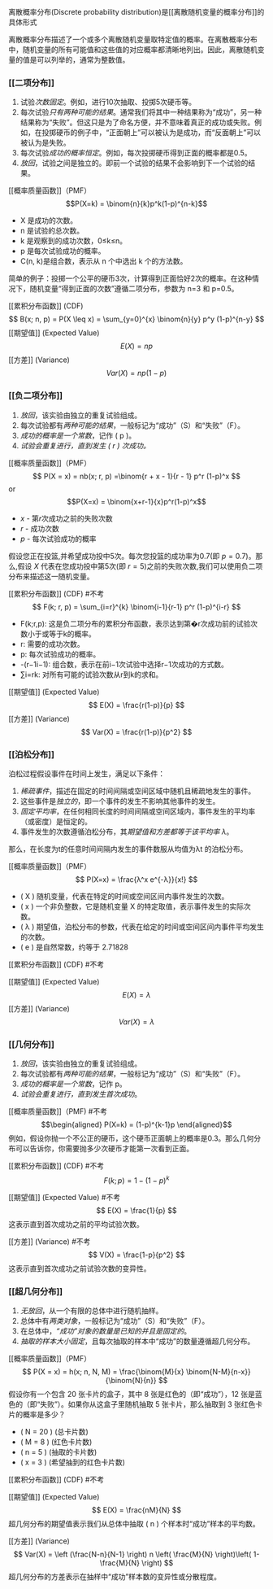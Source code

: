
离散概率分布(Discrete probability distribution)是[[离散随机变量的概率分布]]的具体形式

离散概率分布描述了一个或多个离散随机变量取特定值的概率。在离散概率分布中，随机变量的所有可能值和这些值的对应概率都清晰地列出。因此，离散随机变量的值是可以列举的，通常为整数值。



### [[二项分布]] 

1. 试验*次数固定*。例如，进行10次抽取、投掷5次硬币等。
2. 每次试验*只有两种可能的结果*。通常我们将其中一种结果称为“成功”，另一种结果称为“失败”。但这只是为了命名方便，并不意味着真正的成功或失败。例如，在投掷硬币的例子中，“正面朝上”可以被认为是成功，而“反面朝上”可以被认为是失败。
3. 每次试验*成功的概率恒定*。例如，每次投掷硬币得到正面的概率都是0.5。
4. *放回*，试验之间是独立的。即前一个试验的结果不会影响到下一个试验的结果。

[[概率质量函数]]（PMF）
$$P(X=k) = \binom{n}{k}p^k(1-p)^{n-k}$$
- X 是成功的次数。
- n 是试验的总次数。
- k 是观察到的成功次数，0≤k≤n。
- p 是每次试验成功的概率。
- C(n, k)是组合数，表示从 n 个中选出 k 个的方法数。

简单的例子：投掷一个公平的硬币3次，计算得到正面恰好2次的概率。在这种情况下，随机变量“得到正面的次数”遵循二项分布，参数为 n=3 和 p=0.5。

[[累积分布函数]] (CDF)
$$ B(x; n, p) = P(X \leq x) = \sum_{y=0}^{x} \binom{n}{y} p^y (1-p)^{n-y} $$
[[期望值]] (Expected Value)
 $$E(X) = np$$
[[方差]] (Variance)
$$Var(X) = np(1-p)$$



### [[负二项分布]]

1. *放回*，该实验由独立的重复试验组成。
2. 每次试验都有*两种可能的结果*，一般标记为“成功”（S）和“失败”（F）。
3. *成功的概率是一个常数*，记作 \( p \)。
4. *试验会重复进行，直到发生 \( r \) 次成功。*

[[概率质量函数]]（PMF）
$$ P(X = x) =  nb(x; r, p) =\binom{r + x - 1}{r - 1} p^r (1-p)^x $$
or
$$P(X=x) = \binom{x+r-1}{x}p^r(1-p)^x$$
- $x$ - 第$r$次成功之前的失败次数  
- $r$ - 成功次数
- $p$ - 每次试验成功的概率

假设您正在投篮,并希望成功投中5次。每次您投篮的成功率为0.7(即 $p = 0.7$)。那么,假设 $X$ 代表在您成功投中第5次(即 $r = 5$)之前的失败次数,我们可以使用负二项分布来描述这一随机变量。

[[累积分布函数]] (CDF) #不考
$$ F(k; r, p) = \sum_{i=r}^{k} \binom{i-1}{r-1} p^r (1-p)^{i-r} $$
- F(k;r,p): 这是负二项分布的累积分布函数，表示达到第�r次成功前的试验次数小于或等于k的概率。
- r: 需要的成功次数。
- p: 每次试验成功的概率。
- -(r−1i−1​): 组合数，表示在前i−1次试验中选择r−1次成功的方式数。
- ∑i=rk​: 对所有可能的试验次数从r到k的求和。

[[期望值]] (Expected Value)
$$ E(X) = \frac{r(1-p)}{p} $$
[[方差]] (Variance)
$$ Var(X) = \frac{r(1-p)}{p^2} $$



### [[泊松分布]]

泊松过程假设事件在时间上发生，满足以下条件：

1. _稀疏事件_，描述在固定的时间间隔或空间区域中随机且稀疏地发生的事件。
2. 这些事件是*独立的*，即一个事件的发生不影响其他事件的发生。
3. _固定平均率_，在任何相同长度的时间间隔或空间区域内，事件发生的平均率（或密度）是恒定的。
4. 事件发生的次数遵循泊松分布，其*期望值和方差都等于该平均率 λ*。

那么，在长度为t的任意时间间隔内发生的事件数服从均值为λt 的泊松分布。

[[概率质量函数]]（PMF）
$$
P(X=x) = \frac{λ^x e^{-λ}}{x!}
$$
- \( X \) 随机变量，代表在特定的时间或空间区间内事件发生的次数。
- \( x \) 一个非负整数，它是随机变量 X 的特定取值，表示事件发生的实际次数。
- \( λ \) 期望值，泊松分布的参数，代表在给定的时间或空间区间内事件平均发生的次数。
- \( e \) 是自然常数，约等于 2.71828

[[累积分布函数]] (CDF) #不考 

[[期望值]] (Expected Value)
$$
E(X) = λ
$$
[[方差]] (Variance)
$$
Var(X) = λ
$$



### [[几何分布]]

1. _放回_，该实验由独立的重复试验组成。
2. 每次试验都有*两种可能的结果*，一般标记为“成功”（S）和“失败”（F）。
3. _成功的概率是一个常数_，记作 p。
4. _试验会重复进行，直到发生首次成功_。

[[概率质量函数]]（PMF) #不考 
$$\begin{aligned} P(X=k) = (1-p)^{k-1}p  
\end{aligned}$$
例如，假设你抛一个不公正的硬币，这个硬币正面朝上的概率是0.3。那么几何分布可以告诉你，你需要抛多少次硬币才能第一次看到正面。

[[累积分布函数]] (CDF) #不考 
$$ F(k; p) = 1 - (1-p)^k $$

[[期望值]] (Expected Value) #不考 
$$ E(X) = \frac{1}{p} $$
这表示直到首次成功之前的平均试验次数。

[[方差]] (Variance) #不考 
$$ V(X) = \frac{1-p}{p^2} $$ 这表示直到首次成功之前试验次数的变异性。



### [[超几何分布]]

1. _无放回_，从一个有限的总体中进行随机抽样。
2. 总体中有*两类对象*，一般标记为“成功”（S）和“失败”（F）。
3. 在总体中，*“成功”对象的数量是已知的并且是固定的*。
4. *抽取的样本大小固定*，且每次抽取的样本中“成功”的数量遵循超几何分布。

[[概率质量函数]]（PMF）
$$
P(X = x) = h(x; n, N, M) = \frac{\binom{M}{x} \binom{N-M}{n-x}}{\binom{N}{n}}
$$
假设你有一个包含 20 张卡片的盒子，其中 8 张是红色的（即“成功”），12 张是蓝色的（即“失败”）。如果你从这盒子里随机抽取 5 张卡片，那么抽取到 3 张红色卡片的概率是多少？

- \( N = 20 \) (总卡片数)
- \( M = 8 \) (红色卡片数)
- \( n = 5 \) (抽取的卡片数)
- \( x = 3 \) (希望抽到的红色卡片数)

[[累积分布函数]] (CDF) #不考 

[[期望值]] (Expected Value)
$$
E(X) = \frac{nM}{N}
$$
超几何分布的期望值表示我们从总体中抽取 \( n \) 个样本时“成功”样本的平均数。

[[方差]] (Variance)
$$
Var(X) =  \left (\frac{N-n}{N-1} \right) n \left( \frac{M}{N} \right)\left( 1-\frac{M}{N} \right)
$$
超几何分布的方差表示在抽样中“成功”样本数的变异性或分散程度。

